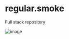 # regular.smoke
Full stack repository

![image](https://github.com/Gurumoorthyb/regular.smoke/assets/105046174/b20da06a-2d62-4191-8327-ee2204ce008b)
